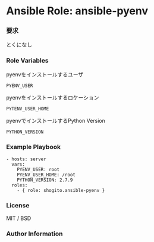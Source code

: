 # Ansible Role: ansible-pyenv

### 要求
とくになし

### Role Variables
pyenvをインストールするユーザ
```
PYENV_USER
```
pyenvをインストールするロケーション
```
PYTENV_USER_HOME
```
pyenvでインストールするPython Version
```
PYTHON_VERSION
```

### Example Playbook
```
- hosts: server
  vars:
    PYENV_USER: root
	PYENV_USER_HOME: /root 
	PYTHON_VERSION: 2.7.9
  roles:
    - { role: shogito.ansible-pyenv }
```

### License
MIT / BSD

### Author Information

